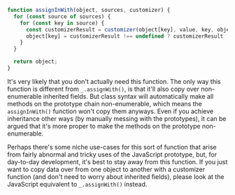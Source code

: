 ```javascript
function assignInWith(object, sources, customizer) {
  for (const source of sources) {
    for (const key in source) {
      const customizerResult = customizer(object[key], value, key, object, source);
      object[key] = customizerResult !== undefined ? customizerResult : source[key];
    }
  }

  return object;
}
```

It's very likely that you don't actually need this function. The only way this function is different from `_.assignWith()`, is that it'll also copy over non-enumerable inherited fields. But class syntax will automatically make all methods on the prototype chain non-enumerable, which means the `assignInWith()` function won't copy them anyways. Even if you achieve inheritance other ways (by manually messing with the prototypes), it can be argued that it's more proper to make the methods on the prototype non-enumerable.

Perhaps there's some niche use-cases for this sort of function that arise from fairly abnormal and tricky uses of the JavaScript prototype, but, for day-to-day development, it's best to stay away from this function. If you just want to copy data over from one object to another with a customizer function (and don't need to worry about inherited fields), please look at the JavaScript equivalent to `_.assignWith()` instead.

